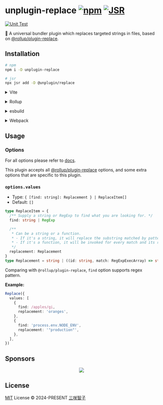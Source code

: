 # unplugin-replace [![npm](https://img.shields.io/npm/v/unplugin-replace.svg)](https://npmjs.com/package/unplugin-replace) [![JSR](https://jsr.io/badges/@unplugin/replace)](https://jsr.io/@unplugin/replace)

[![Unit Test](https://github.com/unplugin/unplugin-replace/actions/workflows/unit-test.yml/badge.svg)](https://github.com/unplugin/unplugin-replace/actions/workflows/unit-test.yml)

🍣 A universal bundler plugin which replaces targeted strings in files, based on [@rollup/plugin-replace](https://www.npmjs.com/package/@rollup/plugin-replace).

## Installation

```bash
# npm
npm i -D unplugin-replace

# jsr
npx jsr add -D @unplugin/replace
```

<details>
<summary>Vite</summary><br>

```ts
// vite.config.ts
import Replace from 'unplugin-replace/vite'

export default defineConfig({
  plugins: [Replace()],
})
```

<br></details>

<details>
<summary>Rollup</summary><br>

```ts
// rollup.config.js
import Replace from 'unplugin-replace/rollup'

export default {
  plugins: [Replace()],
}
```

<br></details>

<details>
<summary>esbuild</summary><br>

```ts
// esbuild.config.js
import { build } from 'esbuild'

build({
  plugins: [require('unplugin-replace/esbuild')()],
})
```

<br></details>

<details>
<summary>Webpack</summary><br>

```ts
// webpack.config.js
module.exports = {
  /* ... */
  plugins: [require('unplugin-replace/webpack')()],
}
```

<br></details>

## Usage

### Options

For all options please refer to [docs](https://github.com/rollup/plugins/tree/master/packages/replace#options).

This plugin accepts all [@rollup/plugin-replace](https://github.com/rollup/plugins/tree/master/packages/replace#options) options, and some extra options that are specific to this plugin.

### `options.values`

- Type: `{ [find: string]: Replacement } | ReplaceItem[]`
- Default: `[]`

```ts
type ReplaceItem = {
  /** Supply a string or RegExp to find what you are looking for. */
  find: string | RegExp

  /**
   * Can be a string or a function.
   * - If it's a string, it will replace the substring matched by pattern. A number of special replacement patterns are supported
   * - If it's a function, it will be invoked for every match and its return value is used as the replacement text.
   */
  replacement: Replacement
}
type Replacement = string | ((id: string, match: RegExpExecArray) => string)
```

Comparing with `@rollup/plugin-replace`, `find` option supports regex pattern.

**Example:**

```ts
Replace({
  values: [
    {
      find: /apples/gi,
      replacement: 'oranges',
    },
    {
      find: 'process.env.NODE_ENV',
      replacement: '"production"',
    },
  ],
})
```

## Sponsors

<p align="center">
  <a href="https://cdn.jsdelivr.net/gh/sxzz/sponsors/sponsors.svg">
    <img src='https://cdn.jsdelivr.net/gh/sxzz/sponsors/sponsors.svg'/>
  </a>
</p>

## License

[MIT](./LICENSE) License © 2024-PRESENT [三咲智子](https://github.com/sxzz)
